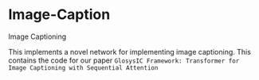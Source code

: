 # Image-Caption
Image Captioning

This implements a novel network for implementing image captioning.
This contains the code for our paper `GlosysIC Framework: Transformer for Image Captioning with Sequential Attention
`
